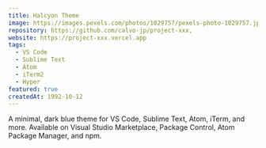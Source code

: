 ```yaml
---
title: Halcyon Theme
image: https://images.pexels.com/photos/1029757/pexels-photo-1029757.jpeg?auto=compress&cs=tinysrgb&w=1260&h=750&dpr=2
repository: https://github.com/calvo-jp/project-xxx,
website: https://project-xxx.vercel.app
tags:
  - VS Code
  - Sublime Text
  - Atom
  - iTerm2
  - Hyper
featured: true
createdAt: 1992-10-12
---
```


A minimal, dark blue theme for VS Code, Sublime Text, Atom, iTerm, and more. Available on Visual Studio Marketplace, Package Control, Atom Package Manager, and npm.
